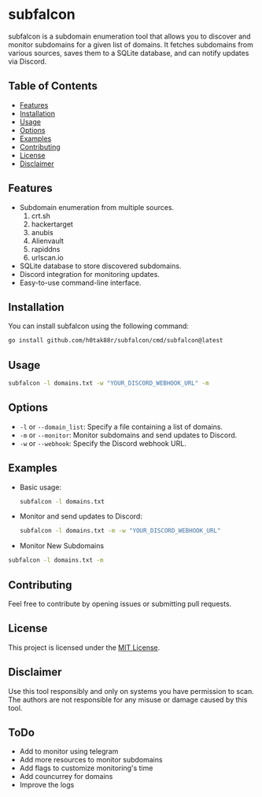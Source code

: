# subfalcon

subfalcon is a subdomain enumeration tool that allows you to discover and monitor subdomains for a given list of domains. It fetches subdomains from various sources, saves them to a SQLite database, and can notify updates via Discord.

## Table of Contents

- [Features](#features)
- [Installation](#installation)
- [Usage](#usage)
- [Options](#options)
- [Examples](#examples)
- [Contributing](#contributing)
- [License](#license)
- [Disclaimer](#disclaimer)

## Features

- Subdomain enumeration from multiple sources.
    1. crt.sh
    2. hackertarget
    3. anubis
    4. Alienvault
    5. rapiddns
    6. urlscan.io
- SQLite database to store discovered subdomains.
- Discord integration for monitoring updates.
- Easy-to-use command-line interface.

## Installation
You can install subfalcon using the following command: 
```bash
go install github.com/h0tak88r/subfalcon/cmd/subfalcon@latest
```
## Usage

```bash
subfalcon -l domains.txt -w "YOUR_DISCORD_WEBHOOK_URL" -m
```

## Options

- `-l` or `--domain_list`: Specify a file containing a list of domains.
- `-m` or `--monitor`: Monitor subdomains and send updates to Discord.
- `-w` or `--webhook`: Specify the Discord webhook URL.

## Examples

- Basic usage:

  ```bash
  subfalcon -l domains.txt
  ```

- Monitor and send updates to Discord:
  ```bash
  subfalcon -l domains.txt -m -w "YOUR_DISCORD_WEBHOOK_URL"
  ```

- Monitor New Subdomains 
```bash
subfalcon -l domains.txt -m
```

## Contributing

Feel free to contribute by opening issues or submitting pull requests.

## License

This project is licensed under the [MIT License](LICENSE).

## Disclaimer

Use this tool responsibly and only on systems you have permission to scan. The authors are not responsible for any misuse or damage caused by this tool.
## ToDo
- Add to monitor using telegram
- Add more resources to monitor subdomains
- Add flags to customize monitoring's time
- Add councurrey for domains
- Improve the logs
